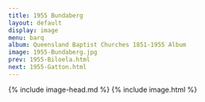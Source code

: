 ```yaml
---
title: 1955 Bundaberg
layout: default
display: image
menu: barq
album: Queensland Baptist Churches 1851-1955 Album
image: 1955-Bundaberg.jpg
prev: 1955-Biloela.html
next: 1955-Gatton.html
---
```

{% include image-head.md %}
{% include image.html %}